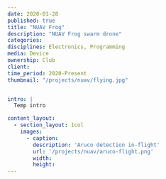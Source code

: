 ```yaml
---
date: 2020-01-28
published: true
title: "NUAV Frog"
description: "NUAV Frog swarm drone"
categories: 
disciplines: Electronics, Programming
media: Device
ownership: Club
client:
time_period: 2020-Present
thumbnail: "/projects/nuav/flying.jpg"


intro: |
  Temp intro

content_layout:
  - section_layout: 1col
    images:
      - caption:
        description: 'Aruco detection in-flight'
        url: '/projects/nuav/aruco-flight.png'
        width:
        height:
---
```

